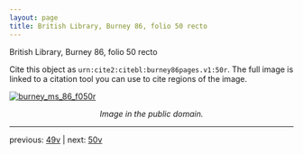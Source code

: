 ```yaml
---
layout: page
title: British Library, Burney 86, folio 50 recto
---
```


British Library, Burney 86, folio 50 recto

Cite this object as `urn:cite2:citebl:burney86pages.v1:50r`.  The full image is linked to a citation tool you can use to cite regions of the image.

[![burney_ms_86_f050r](http://www.homermultitext.org/iipsrv?IIIF=/project/homer/pyramidal/deepzoom/citebl/burney86imgs/v1/burney_ms_86_f050r.tif/full/800,/0/default.jpg)](http://www.homermultitext.org/ict2/?urn=urn:cite2:citebl:burney86imgs.v1:burney_ms_86_f050r) 

<p style="text-align: center; font-style: italic;">Image in the public domain.</p>

---

previous: [49v](../49v/) | next: [50v](../50v/)